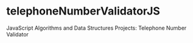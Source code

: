 # telephoneNumberValidatorJS
JavaScript Algorithms and Data Structures Projects: Telephone Number Validator
